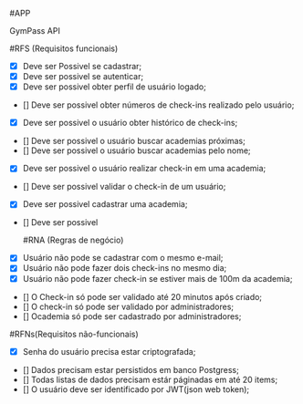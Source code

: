 #APP

GymPass API

#RFS (Requisitos funcionais)
- [X] Deve ser Possivel se cadastrar;
- [X] Deve ser possivel se autenticar;
- [X] Deve ser possivel obter perfil de usuário logado;
- [] Deve ser possivel obter números de check-ins realizado pelo usuário;
- [X] Deve ser possivel o usuário obter histórico de check-ins;
- [] Deve ser possivel o usuário buscar academias próximas;
- [] Deve ser possivel o usuário buscar academias pelo nome;
- [x] Deve ser possivel o usuário realizar check-in em uma academia;
- [] Deve ser possivel validar o check-in de um usuário;
- [x] Deve ser possivel cadastrar uma academia;
- [] Deve ser possivel

    #RNA (Regras de negócio)
- [X] Usuário não pode se cadastrar com o mesmo e-mail;
- [x] Usuário não pode fazer dois check-ins no mesmo dia;
- [x] Usuário não pode fazer check-in se estiver mais de 100m da academia;
- [] O Check-in só pode ser validado até 20 minutos após criado;
- [] O check-in só pode ser validado por administradores;
- [] Ocademia só pode ser cadastrado por administradores;

#RFNs(Requisitos não-funcionais)
- [X] Senha do usuário precisa estar criptografada;
- [] Dados precisam estar persistidos em banco Postgress;
- [] Todas listas de dados precisam estár páginadas em até 20 items;
- [] O usuário deve ser identificado por JWT(json web token);
